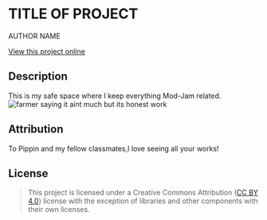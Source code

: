 # TITLE OF PROJECT

AUTHOR NAME

[View this project online](URL_FOR_THE_RUNNING_PROJECT)

## Description

This is my safe space where I keep everything Mod-Jam related.
![farmer saying it aint much but its honest work](https://i.pinimg.com/736x/62/bf/18/62bf18cb1ddba0280f877d42c493561f.jpg)

## Attribution
To Pippin and my fellow classmates,I love seeing all your works!

## License

> This project is licensed under a Creative Commons Attribution ([CC BY 4.0](https://creativecommons.org/licenses/by/4.0/deed.en)) license with the exception of libraries and other components with their own licenses.